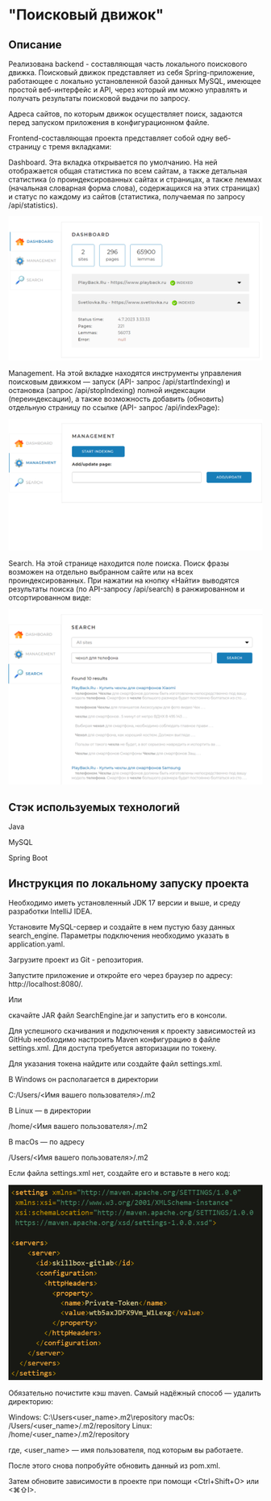 # "Поисковый движок"
## Описание
Реализована backend - составляющая часть локального поискового движка.
Поисковый движок представляет из себя Spring-приложение, работающее с локально установленной базой данных MySQL, имеющее простой веб-интерфейс и API, через который им можно управлять и получать результаты поисковой выдачи по запросу.

Адреса сайтов, по которым движок осуществляет поиск, задаются перед запуском приложения в конфигурационном файле.

Frontend-составляющая проекта представляет собой одну веб-страницу с тремя вкладками:

Dashboard. Эта вкладка открывается по умолчанию. На ней отображается общая статистика по всем сайтам, а также детальная статистика (о проиндексированных сайтах и страницах, а также леммах (начальная словарная форма слова), содержащихся на этих страницах) и статус по каждому из сайтов (статистика, получаемая по запросу /api/statistics).

![Dashboard](src/main/resources/META-INF/images/Dashboard.png)

Management. На этой вкладке находятся инструменты управления поисковым движком — запуск (API- запрос /api/startIndexing) и остановка (запрос /api/stopIndexing) полной индексации (переиндексации), а также возможность добавить (обновить) отдельную страницу по ссылке (API- запрос /api/indexPage):

![Management](src/main/resources/META-INF/images/Management.png)

Search. На этой странице находится поле поиска. Поиск фразы возможен на отдельно выбранном сайте или на всех проиндексированных. При нажатии на кнопку «Найти» выводятся результаты поиска (по API-запросу /api/search) в ранжированном и отсортированном виде:

![Search](src/main/resources/META-INF/images/Search.png)

## Стэк используемых технологий
Java

MySQL

Spring Boot
## Инструкция по локальному запуску проекта
Необходимо иметь установленный JDK 17 версии и выше,
и среду разработки IntelliJ IDEA.
 
Установите MySQL-сервер и создайте в нем пустую базу данных search_engine.
Параметры подключения необходимо указать в application.yaml.

Загрузите проект из Git - репозитория.

Запустите приложение и откройте его через браузер по адресу: http://localhost:8080/.

Или

скачайте JAR файл SearchEngine.jar и запустить его в консоли.

Для успешного скачивания и подключения к проекту зависимостей из GitHub необходимо настроить Maven конфигурацию в файле settings.xml.
Для доступа требуется авторизации по токену.

Для указания токена найдите или создайте файл settings.xml.

В Windows он располагается в директории

C:/Users/<Имя вашего пользователя>/.m2

В Linux — в директории

/home/<Имя вашего пользователя>/.m2

В macOs — по адресу

/Users/<Имя вашего пользователя>/.m2

Если файла settings.xml нет, создайте его и вставьте в него код:

![Settings](src/main/resources/META-INF/images/Settings.png)

Обязательно почистите кэш maven. Самый надёжный способ — удалить директорию:

Windows: C:\Users\<user_name>\.m2\repository
macOs: /Users/<user_name>/.m2/repository
Linux: /home/<user_name>/.m2/repository

где, <user_name> — имя пользователя, под которым вы работаете.

После этого снова попробуйте обновить данный из pom.xml.

Затем обновите зависимости в проекте при помощи <Ctrl+Shift+O> или <⌘⇧I>.


